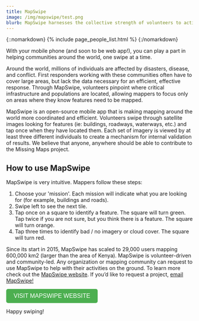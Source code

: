 ```yaml
---
title: MapSwipe
image: /img/mapswipe/test.png
blurb: MapSwipe harnesses the collective strength of volunteers to actively contribute to geospatial data projects.
---
```

{::nomarkdown}
{% include page_people_list.html %}
{:/nomarkdown}


With your mobile phone (and soon to be web app!), you can play a part in helping communities around the world, one swipe at a time.

Around the world, millions of individuals are affected by disasters, disease, and conflict. First responders working with these communities often have to cover large areas, but lack the data necessary for an efficient, effective response. Through MapSwipe, volunteers pinpoint where critical infrastructure and populations are located, allowing mappers to focus only on areas where they know features need to be mapped.

MapSwipe is an open-source mobile app that is making mapping around the world more coordinated and efficient. Volunteers swipe through satellite images looking for features (ie: buildings, roadways, waterways, etc.) and tap once when they have located them. Each set of imagery is viewed by at least three different individuals to create a mechanism for internal validation of results. We believe that anyone, anywhere should be able to contribute to the Missing Maps project.


## How to use MapSwipe

MapSwipe is very intuitive. Mappers follow these steps:

<ol>
   <li> Choose your 'mission'. Each mission will indicate what you are looking for (for example, buildings and roads). </li>
   <li> Swipe left to see the next tile. </li>
   <li> Tap once on a square to identify a feature. The square will turn green.
    Tap twice if you are not sure, but you think there is a feature. The square will turn orange. </li>
   <li> Tap three times to identify bad / no imagery or cloud cover. The square will turn red. </li>
</ol>

Since its start in 2015, MapSwipe has scaled to 29,000 users mapping 600,000 km2 (larger than the area of Kenya). MapSwipe is volunteer-driven and community-led. Any organization or mapping community can request to use MapSwipe to help with their activities on the ground. To learn more check out the <a href="https://mapswipe.org" target="_blank">MapSwipe website</a>. If you’d like to request a project, <a href="javascript:void(0);" onclick="window.open('mailto:info@mapswipe.org', '_blank')">email MapSwipe!</a>

<button onclick="window.open('https://mapswipe.org', '_blank')" style="font-size: 16px; padding: 10px 20px; background-color: #4CAF50; color: white; border: none; border-radius: 5px; cursor: pointer;">VISIT MAPSWIPE WEBSITE</button>

Happy swiping!


